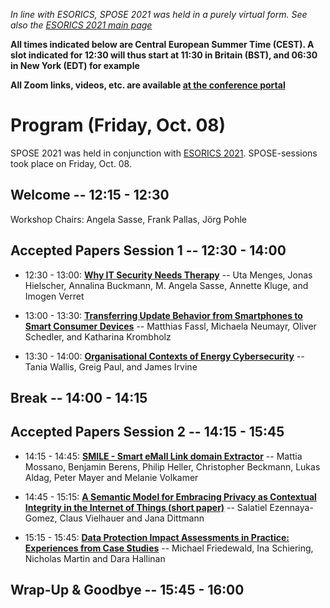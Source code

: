 
*In line with ESORICS, SPOSE 2021 was held in a purely virtual form. See also the [ESORICS 2021 main page](https://esorics2021.athene-center.de/index.php)*

**All times indicated below are Central European Summer Time (CEST). A slot indicated for 12:30 will thus start at 11:30 in Britain (BST), and 06:30 in New York (EDT) for example**

<!--**Zoom link: [https://surrey-ac.zoom.us/j/97874221590](https://surrey-ac.zoom.us/j/97874221590)** -->
**All Zoom links, videos, etc. are available [at the conference portal](https://www.esorics2021.org/program/)**

# Program (Friday, Oct. 08)

SPOSE 2021 was held in conjunction with [ESORICS 2021](https://esorics2021.athene-center.de/index.php). SPOSE-sessions took place on Friday, Oct. 08.

## Welcome -- 12:15 - 12:30

Workshop Chairs: Angela Sasse, Frank Pallas, Jörg Pohle

## Accepted Papers Session 1 -- 12:30 - 14:00

* 12:30 - 13:00: [**Why IT Security Needs Therapy**](https://link.springer.com/chapter/10.1007/978-3-030-95484-0_20) -- Uta Menges, Jonas Hielscher, Annalina Buckmann, M. Angela Sasse, Annette Kluge, and Imogen Verret

* 13:00 - 13:30: [**Transferring Update Behavior from Smartphones to Smart Consumer Devices**](https://link.springer.com/chapter/10.1007/978-3-030-95484-0_21) -- Matthias Fassl, Michaela Neumayr, Oliver Schedler, and Katharina Krombholz

* 13:30 - 14:00: [**Organisational Contexts of Energy Cybersecurity**](https://link.springer.com/chapter/10.1007/978-3-030-95484-0_22) -- Tania Wallis, Greig Paul, and James Irvine

## Break -- 14:00 - 14:15

## Accepted Papers Session 2 -- 14:15 - 15:45

* 14:15 - 14:45: [**SMILE - Smart eMaIl Link domain Extractor**](https://link.springer.com/chapter/10.1007/978-3-030-95484-0_23) -- Mattia Mossano, Benjamin Berens, Philip Heller, Christopher Beckmann, Lukas Aldag, Peter Mayer and Melanie Volkamer

* 14:45 - 15:15: [**A Semantic Model for Embracing Privacy as Contextual Integrity in the Internet of Things (short paper)**](https://link.springer.com/chapter/10.1007/978-3-030-95484-0_24) -- Salatiel Ezennaya-Gomez, Claus Vielhauer and Jana Dittmann

* 15:15 - 15:45: [**Data Protection Impact Assessments in Practice: Experiences from Case Studies**](https://link.springer.com/chapter/10.1007/978-3-030-95484-0_25) -- Michael Friedewald, Ina Schiering, Nicholas Martin and Dara Hallinan

## Wrap-Up & Goodbye -- 15:45 - 16:00

<!-- Workshop organization is partially supported by the project [DaSKITA](https://www.ise.tu-berlin.de/menue/projekte/daskita/), funded by the German [Ministry of Justice and for Consumer Protection](https://www.bmjv.de) -->



<!-- Workshop organization is partially supported by the project [DaSKITA](https://www.ise.tu-berlin.de/menue/projekte/daskita/), funded by the German [Ministry of Justice and for Consumer Protection](https://www.bmjv.de) -->
